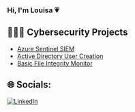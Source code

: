 ### Hi, I'm Louisa 💗

## 👩🏻‍💻 Cybersecurity Projects
- [Azure Sentinel SIEM](https://github.com/louisaarocha/Azure-Sentinel-SIEM)
- [Active Directory User Creation](https://github.com/louisaarocha/AD-Homelab-VirtualBox)
- [Basic File Integrity Monitor](https://github.com/louisaarocha/FIM)

## 🌐 Socials:
[![LinkedIn](https://img.shields.io/badge/LinkedIn-%230077B5.svg?logo=linkedin&logoColor=white)](https://www.linkedin.com/in/louisaarocha/) 


<!-- Proudly created with GPRM ( https://gprm.itsvg.in ) -->
